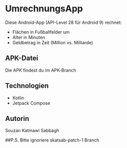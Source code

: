 # UmrechnungsApp

Diese Android-App (API-Level 28 für Android 9) rechnet:
- Flächen in Fußballfelder um
- Alter in Minuten
- Geldbetrag in Zeit (Million vs. Milliarde)

## APK-Datei
Die APK findest du im APK-Branch

## Technologien
- Kotlin
- Jetpack Compose

## Autorin
Souzan Katmawi Sabbagh

##P.S.
Bitte ignoriere skatsab-patch-1 Branch 
